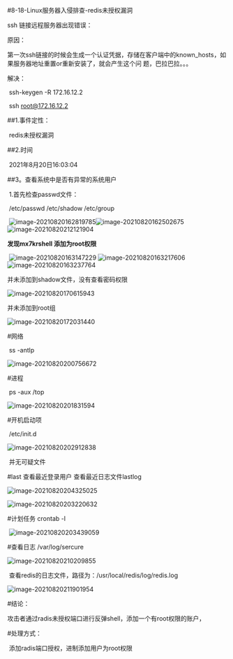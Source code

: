 #8-18-Linux服务器入侵排查-redis未授权漏洞

ssh 链接远程服务器出现错误：

原因：

​		第一次ssh链接的时候会生成一个认证凭据，存储在客户端中的known_hosts，如果服务器地址重置or重新安装了，就会产生这个问		题，巴拉巴拉。。。

解决：

​		ssh-keygen -R 172.16.12.2

​		ssh root@172.16.12.2



##1.事件定性：

​			redis未授权漏洞

##2.时间

​			2021年8月20日16:03:04

##3。查看系统中是否有异常的系统用户

​			1.首先检查passwd文件：

​			/etc/passwd	/etc/shadow	/etc/group

​			![image-20210820162819785](#8-18-Linux服务器入侵排查-redis未授权漏洞\image-20210820162819785.png)![image-20210820162502675](C:\Users\niu\AppData\Roaming\Typora\typora-user-images\image-20210820162502675.png)![image-20210820212121904](#8-18-Linux服务器入侵排查-redis未授权漏洞\image-20210820212121904.png)

**发现mx7krshell 添加为root权限**

​		![image-20210820163147229](#8-18-Linux服务器入侵排查-redis未授权漏洞\image-20210820163147229.png)	![image-20210820163217606](#8-18-Linux服务器入侵排查-redis未授权漏洞\image-20210820163217606.png)![image-20210820163237764](#8-18-Linux服务器入侵排查-redis未授权漏洞\image-20210820163237764.png)

并未添加到shadow文件，没有查看密码权限

![image-20210820170615943](#8-18-Linux服务器入侵排查-redis未授权漏洞\image-20210820170615943.png)

并未添加到root组

![image-20210820172031440](#8-18-Linux服务器入侵排查-redis未授权漏洞\image-20210820172031440.png)

#网络

​	ss -antlp

![image-20210820200756672](#8-18-Linux服务器入侵排查-redis未授权漏洞\image-20210820200756672.png)

#进程

​	ps -aux		/top

![image-20210820201831594](#8-18-Linux服务器入侵排查-redis未授权漏洞\image-20210820201831594.png)

#开机启动项

​	/etc/init.d

![image-20210820202912838](#8-18-Linux服务器入侵排查-redis未授权漏洞\image-20210820202912838.png)

​		并无可疑文件

#last  查看最近登录用户	查看最近日志文件lastlog

![image-20210820204325025](#8-18-Linux服务器入侵排查-redis未授权漏洞\image-20210820204325025.png)

![image-20210820203220632](#8-18-Linux服务器入侵排查-redis未授权漏洞\image-20210820203220632.png)

#计划任务	crontab -l

​	![image-20210820203439059](#8-18-Linux服务器入侵排查-redis未授权漏洞\image-20210820203439059.png)

#查看日志	/var/log/sercure

![image-20210820210209855](#8-18-Linux服务器入侵排查-redis未授权漏洞\image-20210820210209855.png)

​	查看redis的日志文件，路径为：/usr/local/redis/log/redis.log

![image-20210820211901954](#8-18-Linux服务器入侵排查-redis未授权漏洞\image-20210820211901954.png)

#结论：

​	攻击者通过radis未授权端口进行反弹shell，添加一个有root权限的账户，

#处理方式：

​	添加radis端口授权，进制添加用户为root权限


